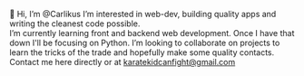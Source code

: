 👋 Hi, I’m @Carlikus
I’m interested in web-dev, building quality apps and writing the cleanest code possible.  
I’m currently learning front and backend web development. Once I have that down I'll be focusing on Python. 
I’m looking to collaborate on projects to learn the tricks of the trade and hopefully make some quality contacts.
Contact me here directly or at karatekidcanfight@gmail.com

<!---
Carlikus/Carlikus is a ✨ special ✨ repository because its `README.md` (this file) appears on your GitHub profile.
You can click the Preview link to take a look at your changes.
--->
